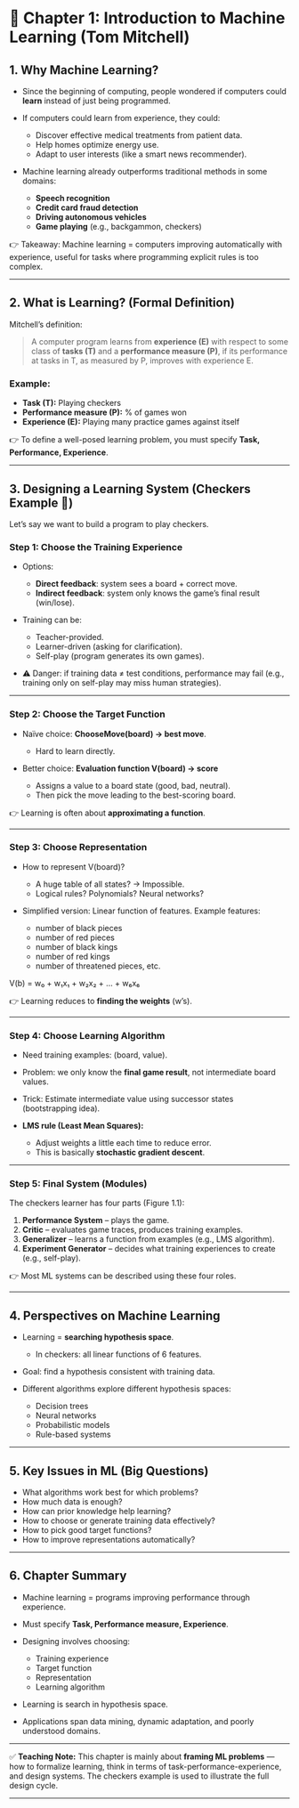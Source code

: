# 📘 Chapter 1: Introduction to Machine Learning (Tom Mitchell)

## 1. Why Machine Learning?

* Since the beginning of computing, people wondered if computers could **learn** instead of just being programmed.
* If computers could learn from experience, they could:

  * Discover effective medical treatments from patient data.
  * Help homes optimize energy use.
  * Adapt to user interests (like a smart news recommender).
* Machine learning already outperforms traditional methods in some domains:

  * **Speech recognition**
  * **Credit card fraud detection**
  * **Driving autonomous vehicles**
  * **Game playing** (e.g., backgammon, checkers)

👉 Takeaway: Machine learning = computers improving automatically with experience, useful for tasks where programming explicit rules is too complex.

---

## 2. What is Learning? (Formal Definition)

Mitchell’s definition:

> A computer program learns from **experience (E)** with respect to some class of **tasks (T)** and a **performance measure (P)**, if its performance at tasks in T, as measured by P, improves with experience E.

### Example:

* **Task (T):** Playing checkers
* **Performance measure (P):** % of games won
* **Experience (E):** Playing many practice games against itself

👉 To define a well-posed learning problem, you must specify **Task, Performance, Experience**.

---

## 3. Designing a Learning System (Checkers Example 🏁)

Let’s say we want to build a program to play checkers.

### Step 1: Choose the Training Experience

* Options:

  * **Direct feedback**: system sees a board + correct move.
  * **Indirect feedback**: system only knows the game’s final result (win/lose).
* Training can be:

  * Teacher-provided.
  * Learner-driven (asking for clarification).
  * Self-play (program generates its own games).
* ⚠️ Danger: if training data ≠ test conditions, performance may fail (e.g., training only on self-play may miss human strategies).

---

### Step 2: Choose the Target Function

* Naïve choice: **ChooseMove(board) → best move**.

  * Hard to learn directly.
* Better choice: **Evaluation function V(board) → score**

  * Assigns a value to a board state (good, bad, neutral).
  * Then pick the move leading to the best-scoring board.

👉 Learning is often about **approximating a function**.

---

### Step 3: Choose Representation

* How to represent V(board)?

  * A huge table of all states? → Impossible.
  * Logical rules? Polynomials? Neural networks?
* Simplified version: Linear function of features.
  Example features:

  * number of black pieces
  * number of red pieces
  * number of black kings
  * number of red kings
  * number of threatened pieces, etc.

V(b) = w₀ + w₁x₁ + w₂x₂ + … + w₆x₆

👉 Learning reduces to **finding the weights** (w’s).

---

### Step 4: Choose Learning Algorithm

* Need training examples: (board, value).
* Problem: we only know the **final game result**, not intermediate board values.
* Trick: Estimate intermediate value using successor states (bootstrapping idea).
* **LMS rule (Least Mean Squares):**

  * Adjust weights a little each time to reduce error.
  * This is basically **stochastic gradient descent**.

---

### Step 5: Final System (Modules)

The checkers learner has four parts (Figure 1.1):

1. **Performance System** – plays the game.
2. **Critic** – evaluates game traces, produces training examples.
3. **Generalizer** – learns a function from examples (e.g., LMS algorithm).
4. **Experiment Generator** – decides what training experiences to create (e.g., self-play).

👉 Most ML systems can be described using these four roles.

---

## 4. Perspectives on Machine Learning

* Learning = **searching hypothesis space**.

  * In checkers: all linear functions of 6 features.
* Goal: find a hypothesis consistent with training data.
* Different algorithms explore different hypothesis spaces:

  * Decision trees
  * Neural networks
  * Probabilistic models
  * Rule-based systems

---

## 5. Key Issues in ML (Big Questions)

* What algorithms work best for which problems?
* How much data is enough?
* How can prior knowledge help learning?
* How to choose or generate training data effectively?
* How to pick good target functions?
* How to improve representations automatically?

---

## 6. Chapter Summary

* Machine learning = programs improving performance through experience.
* Must specify **Task, Performance measure, Experience**.
* Designing involves choosing:

  * Training experience
  * Target function
  * Representation
  * Learning algorithm
* Learning is search in hypothesis space.
* Applications span data mining, dynamic adaptation, and poorly understood domains.

---

✅ **Teaching Note:**
This chapter is mainly about **framing ML problems** — how to formalize learning, think in terms of task-performance-experience, and design systems. The checkers example is used to illustrate the full design cycle.

---

